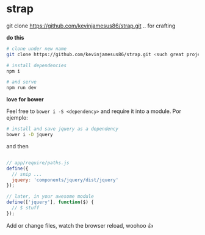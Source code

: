 # strap
git clone https://github.com/kevinjamesus86/strap.git <new name>.. for crafting


**do this**

```sh
# clone under new name
git clone https://github.com/kevinjamesus86/strap.git <such great project>

# install dependencies
npm i

# and serve
npm run dev
```

**love for bower**

Feel free to `bower i -S <dependency>` and require it into a module. Por ejemplo:

```sh
# install and save jquery as a dependency
bower i -D jquery
```

and then

```js

// app/require/paths.js
define({
  // snip ...
  jquery: 'components/jquery/dist/jquery'
});

// later, in your awesome module
define(['jquery'], function($) {
  // $ stuff
});
```

Add or change files, watch the browser reload, woohoo :+1:
